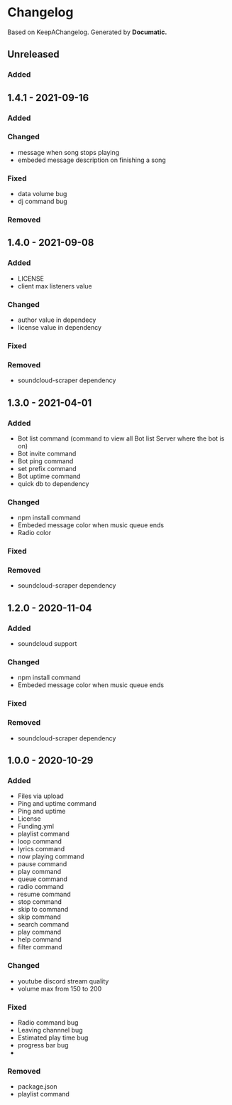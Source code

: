 # Changelog

Based on KeepAChangelog.
Generated by **Documatic.**

## Unreleased

### Added


## 1.4.1 - 2021-09-16

### Added


### Changed
* message when song stops playing
* embeded message description on finishing a song

### Fixed
* data volume bug
* dj command bug

### Removed

## 1.4.0 - 2021-09-08

### Added

* LICENSE
* client max listeners value

### Changed
* author value in dependecy
* license value in dependency

### Fixed


### Removed
* soundcloud-scraper dependency


## 1.3.0 - 2021-04-01

### Added

* Bot list command (command to view all Bot list Server where the bot is on)
* Bot invite command
* Bot ping command
* set prefix command
* Bot uptime command
* quick db to dependency 


### Changed
* npm install command
* Embeded message color when music queue ends
* Radio color

### Fixed


### Removed
* soundcloud-scraper dependency


## 1.2.0 - 2020-11-04

### Added

* soundcloud support

### Changed
* npm install command
* Embeded message color when music queue ends

### Fixed


### Removed
* soundcloud-scraper dependency


## 1.0.0 - 2020-10-29

### Added

* Files via upload
* Ping and uptime command
* Ping and uptime
* License
* Funding.yml
* playlist command
* loop command
* lyrics command
* now playing command
* pause command
* play command
* queue command
* radio command
* resume command
* stop command
* skip to command
* skip command
* search command
* play command
* help command
* filter command

### Changed
* youtube discord stream quality
* volume max from 150 to 200

### Fixed
* Radio command bug
* Leaving channnel bug
* Estimated play time bug
* progress bar bug
* 

### Removed
* package.json
* playlist command